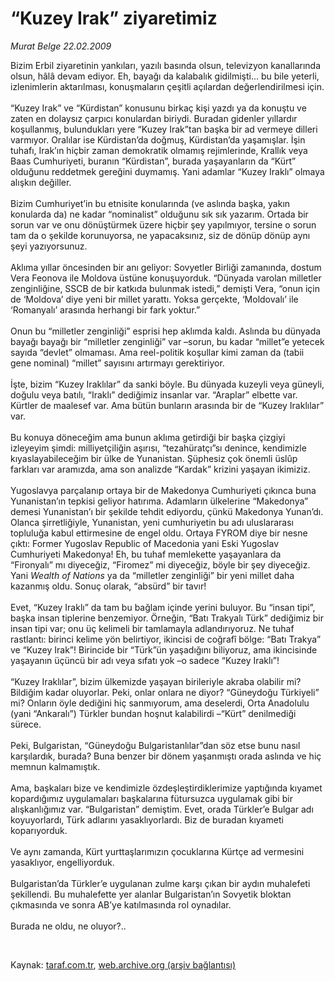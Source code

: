 # “Kuzey Irak” ziyaretimiz

*Murat Belge 22.02.2009*

<div class="taraf_structure_2col_1zq">
<div class="margen_n">



 <p>Bizim Erbil ziyaretinin yankıları, yazılı basında olsun, televizyon kanallarında olsun, hâlâ devam ediyor. Eh, bayağı da kalabalık gidilmişti... bu bile yeterli, izlenimlerin aktarılması, konuşmaların çeşitli açılardan değerlendirilmesi için. <br/><br/>“Kuzey Irak” ve “Kürdistan” konusunu birkaç kişi yazdı ya da konuştu ve zaten en dolaysız çarpıcı konulardan biriydi. Buradan gidenler yıllardır koşullanmış, bulundukları yere “Kuzey Irak”tan başka bir ad vermeye dilleri varmıyor. Oralılar ise Kürdistan’da doğmuş, Kürdistan’da yaşamışlar. İşin tuhafı, Irak’ın hiçbir zaman demokratik olmamış rejimlerinde, Krallık veya Baas Cumhuriyeti, buranın “Kürdistan”, burada yaşayanların da “Kürt” olduğunu reddetmek gereğini duymamış. Yani adamlar “Kuzey Iraklı” olmaya alışkın değiller. <br/><br/>Bizim Cumhuriyet’in bu etnisite konularında (ve aslında başka, yakın konularda da) ne kadar “nominalist” olduğunu sık sık yazarım. Ortada bir sorun var ve onu dönüştürmek üzere hiçbir şey yapılmıyor, tersine o sorun tam da o şekilde korunuyorsa, ne yapacaksınız, siz de dönüp dönüp aynı şeyi yazıyorsunuz. <br/><br/>Aklıma yıllar öncesinden bir anı geliyor: Sovyetler Birliği zamanında, dostum Vera Feonova ile Moldova üstüne konuşuyorduk. “Dünyada varolan milletler zenginliğine, SSCB de bir katkıda bulunmak istedi,” demişti Vera, “onun için de ‘Moldova’ diye yeni bir millet yarattı. Yoksa gerçekte, ‘Moldovalı’ ile ‘Romanyalı’ arasında herhangi bir fark yoktur.” <br/><br/>Onun bu “milletler zenginliği” esprisi hep aklımda kaldı. Aslında bu dünyada bayağı bayağı bir “milletler zenginliği” var –sorun, bu kadar “millet”e yetecek sayıda “devlet” olmaması. Ama reel-politik koşullar kimi zaman da (tabii gene nominal) “millet” sayısını artırmayı gerektiriyor. <br/><br/>İşte, bizim “Kuzey Iraklılar” da sanki böyle. Bu dünyada kuzeyli veya güneyli, doğulu veya batılı, “Iraklı” dediğimiz insanlar var. “Araplar” elbette var. Kürtler de maalesef var. Ama bütün bunların arasında bir de “Kuzey Iraklılar” var. <br/><br/>Bu konuya döneceğim ama bunun aklıma getirdiği bir başka çizgiyi izleyeyim şimdi: milliyetçiliğin aşırısı, “tezahüratçı”sı denince, kendimizle kıyaslayabileceğim bir ülke de Yunanistan. Şüphesiz çok önemli üslûp farkları var aramızda, ama son analizde “Kardak” krizini yaşayan ikimiziz. <br/><br/>Yugoslavya parçalanıp ortaya bir de Makedonya Cumhuriyeti çıkınca buna Yunanistan’ın tepkisi geliyor hatırıma. Adamların ülkelerine “Makedonya” demesi Yunanistan’ı bir şekilde tehdit ediyordu, çünkü Makedonya Yunan’dı. Olanca şirretliğiyle, Yunanistan, yeni cumhuriyetin bu adı uluslararası topluluğa kabul ettirmesine de engel oldu. Ortaya FYROM diye bir nesne çıktı: Former Yugoslav Republic of Macedonia yani Eski Yugoslav Cumhuriyeti Makedonya! Eh, bu tuhaf memlekette yaşayanlara da “Fironyalı” mı diyeceğiz, “Firomez” mi diyeceğiz, böyle bir şey diyeceğiz. Yani <i>Wealth of Nations</i> ya da “milletler zenginliği” bir yeni millet daha kazanmış oldu. Sonuç olarak, “absürd” bir tavır! <br/><br/>Evet, “Kuzey Iraklı” da tam bu bağlam içinde yerini buluyor. Bu “insan tipi”, başka insan tiplerine benzemiyor. Örneğin, “Batı Trakyalı Türk” dediğimiz bir insan tipi var; onu üç kelimeli bir tamlamayla adlandırıyoruz. Ne tuhaf rastlantı: birinci kelime yön belirtiyor, ikincisi de coğrafî bölge: “Batı Trakya” ve “Kuzey Irak”! Birincide bir “Türk”ün yaşadığını biliyoruz, ama ikincisinde yaşayanın üçüncü bir adı veya sıfatı yok –o sadece “Kuzey Iraklı”! <br/><br/>“Kuzey Iraklılar”, bizim ülkemizde yaşayan birileriyle akraba olabilir mi? Bildiğim kadar oluyorlar. Peki, onlar onlara ne diyor? “Güneydoğu Türkiyeli” mi? Onların öyle dediğini hiç sanmıyorum, ama deselerdi, Orta Anadolulu (yani “Ankaralı”) Türkler bundan hoşnut kalabilirdi –“Kürt” denilmediği sürece. <br/><br/>Peki, Bulgaristan, “Güneydoğu Bulgaristanlılar”dan söz etse bunu nasıl karşılardık, burada? Buna benzer bir dönem yaşanmıştı orada aslında ve hiç memnun kalmamıştık. <br/><br/>Ama, başkaları bize ve kendimizle özdeşleştirdiklerimize yaptığında kıyamet kopardığımız uygulamaları başkalarına fütursuzca uygulamak gibi bir alışkanlığımız var. “Bulgaristan” demiştim. Evet, orada Türkler’e Bulgar adı koyuyorlardı, Türk adlarını yasaklıyorlardı. Biz de buradan kıyameti koparıyorduk. <br/><br/>Ve aynı zamanda, Kürt yurttaşlarımızın çocuklarına Kürtçe ad vermesini yasaklıyor, engelliyorduk. <br/><br/>Bulgaristan’da Türkler’e uygulanan zulme karşı çıkan bir aydın muhalefeti şekillendi. Bu muhalefette yer alanlar Bulgaristan’ın Sovyetik bloktan çıkmasında ve sonra AB’ye katılmasında rol oynadılar. <br/><br/>Burada ne oldu, ne oluyor?..</p>

<br/>


<div id="taraf_not">
</div>

</div>


</div>

Kaynak: [taraf.com.tr](http://www.taraf.com.tr:80/makale/4137.htm), [web.archive.org (arşiv bağlantısı)](http://web.archive.org/web/20090428230329/http://www.taraf.com.tr:80/makale/4137.htm)
